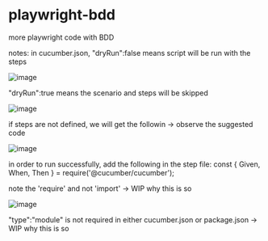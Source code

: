 # playwright-bdd
more playwright code with BDD

notes:
in cucumber.json, "dryRun":false means script will be run with the steps 

![image](https://github.com/user-attachments/assets/c6a56ab8-ac53-4567-ba9c-fda3f8bd802b)

"dryRun":true means the scenario and steps will be skipped

![image](https://github.com/user-attachments/assets/9766924e-9b80-4240-8e7b-7c7cb7cd0ec7)

if steps are not defined, we will get the followin -> observe the suggested code

![image](https://github.com/user-attachments/assets/6b269693-4940-49a9-864f-99152221f3ef)

in order to run successfully, add the following in the step file:
const { Given, When, Then } = require('@cucumber/cucumber');

note the 'require' and not 'import' -> WIP why this is so

![image](https://github.com/user-attachments/assets/94bae4bc-1984-45bd-9175-27e287b96672)

"type":"module" is not required in either cucumber.json or package.json -> WIP why this is so
